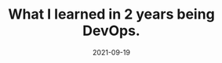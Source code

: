 ---
title: What I learned in 2 years being DevOps.
date: '2021-09-19'
tags: ['bruno','devops']
draft: true
summary: ''
images: []
layout: PostLayout
---